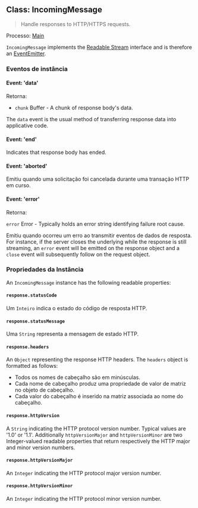 ## Class: IncomingMessage

> Handle responses to HTTP/HTTPS requests.

Processo: [Main](../glossary.md#main-process)

`IncomingMessage` implements the [Readable Stream](https://nodejs.org/api/stream.html#stream_readable_streams) interface and is therefore an [EventEmitter](https://nodejs.org/api/events.html#events_class_eventemitter).

### Eventos de instância

#### Event: 'data'

Retorna:

* `chunk` Buffer - A chunk of response body's data.

The `data` event is the usual method of transferring response data into applicative code.

#### Event: 'end'

Indicates that response body has ended.

#### Event: 'aborted'

Emitiu quando uma solicitação foi cancelada durante uma transação HTTP em curso.

#### Event: 'error'

Retorna:

`error` Error - Typically holds an error string identifying failure root cause.

Emitiu quando ocorreu um erro ao transmitir eventos de dados de resposta. For instance, if the server closes the underlying while the response is still streaming, an `error` event will be emitted on the response object and a `close` event will subsequently follow on the request object.

### Propriedades da Instância

An `IncomingMessage` instance has the following readable properties:

#### `response.statusCode`

Um `Inteiro` indica o estado do código de resposta HTTP.

#### `response.statusMessage`

Uma `String` representa a mensagem de estado HTTP.

#### `response.headers`

An `Object` representing the response HTTP headers. The `headers` object is formatted as follows:

* Todos os nomes de cabeçalho são em minúsculas.
* Cada nome de cabeçalho produz uma propriedade de valor de matriz no objeto de cabeçalho.
* Cada valor do cabeçalho é inserido na matriz associada ao nome do cabeçalho.

#### `response.httpVersion`

A `String` indicating the HTTP protocol version number. Typical values are '1.0' or '1.1'. Additionally `httpVersionMajor` and `httpVersionMinor` are two Integer-valued readable properties that return respectively the HTTP major and minor version numbers.

#### `response.httpVersionMajor`

An `Integer` indicating the HTTP protocol major version number.

#### `response.httpVersionMinor`

An `Integer` indicating the HTTP protocol minor version number.